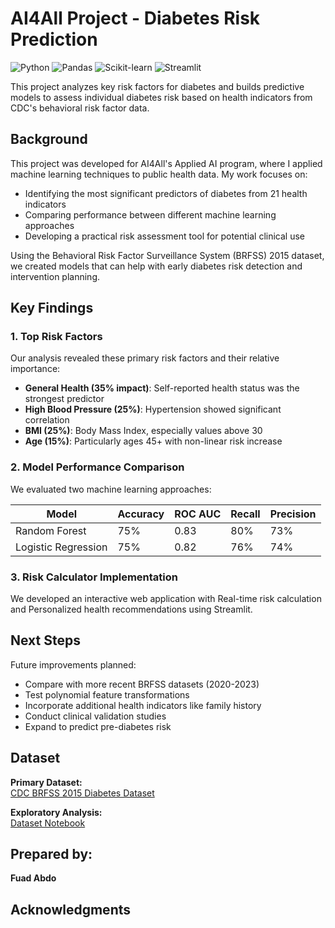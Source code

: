 # AI4All Project - Diabetes Risk Prediction

![Python](https://img.shields.io/badge/Python-3.8+-blue.svg)
![Pandas](https://img.shields.io/badge/Pandas-150458.svg?logo=pandas&logoColor=white)
![Scikit-learn](https://img.shields.io/badge/Scikit--learn-F7931E.svg?logo=scikit-learn&logoColor=white)
![Streamlit](https://img.shields.io/badge/Streamlit-FF4B4B.svg?logo=Streamlit&logoColor=white)

This project analyzes key risk factors for diabetes and builds predictive models to assess individual diabetes risk based on health indicators from CDC's behavioral risk factor data.

## Background

This project was developed for AI4All's Applied AI program, where I applied machine learning techniques to public health data. My work focuses on:

- Identifying the most significant predictors of diabetes from 21 health indicators
- Comparing performance between different machine learning approaches
- Developing a practical risk assessment tool for potential clinical use

Using the Behavioral Risk Factor Surveillance System (BRFSS) 2015 dataset, we created models that can help with early diabetes risk detection and intervention planning.

## Key Findings

### 1. Top Risk Factors
Our analysis revealed these primary risk factors and their relative importance:

- **General Health (35% impact)**: Self-reported health status was the strongest predictor
- **High Blood Pressure (25%)**: Hypertension showed significant correlation
- **BMI (25%)**: Body Mass Index, especially values above 30
- **Age (15%)**: Particularly ages 45+ with non-linear risk increase

### 2. Model Performance Comparison
We evaluated two machine learning approaches:

| Model               | Accuracy | ROC AUC | Recall | Precision |
|---------------------|----------|---------|--------|-----------|
| Random Forest       | 75%      | 0.83    | 80%    | 73%       | 
| Logistic Regression | 75%      | 0.82    | 76%    | 74%       |

### 3. Risk Calculator Implementation
We developed an interactive web application with Real-time risk calculation and Personalized health recommendations using Streamlit.

## Next Steps

Future improvements planned:
- Compare with more recent BRFSS datasets (2020-2023)
- Test polynomial feature transformations
- Incorporate additional health indicators like family history
- Conduct clinical validation studies
- Expand to predict pre-diabetes risk

## Dataset

**Primary Dataset:**  
[CDC BRFSS 2015 Diabetes Dataset](https://www.kaggle.com/alexteboul/diabetes-health-indicators-dataset)  

**Exploratory Analysis:**  
[Dataset Notebook](https://www.kaggle.com/code/alexteboul/diabetes-health-indicators-dataset-notebook)

## Prepared by:

**Fuad Abdo** 

## Acknowledgments
